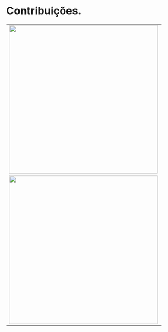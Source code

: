 # Contribuições.
<center>
<table>
  <tr>
      <td><img width="400px" align="left" src="https://github-readme-stats.vercel.app/api/top-langs/?username=JoaoBCoelho&hide=html&layout=compact&count_private=true&theme=tokyonight" /></td>
     </tr>  
  <tr>
      <td><img width="400px" align="left" src="https://github-readme-stats.vercel.app/api?username=JoaoBCoelho&count_private=true&theme=tokyonight" /></td>
  </tr>  
</table>
</center>
